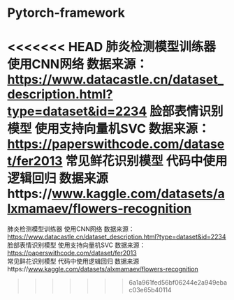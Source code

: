 # Pytorch-framework
<<<<<<< HEAD
肺炎检测模型训练器 使用CNN网络 数据来源：https://www.datacastle.cn/dataset_description.html?type=dataset&id=2234
脸部表情识别模型 使用支持向量机SVC 数据来源：https://paperswithcode.com/dataset/fer2013
常见鲜花识别模型 代码中使用逻辑回归 数据来源https://www.kaggle.com/datasets/alxmamaev/flowers-recognition
=======
肺炎检测模型训练器 使用CNN网络
数据来源：https://www.datacastle.cn/dataset_description.html?type=dataset&id=2234  
脸部表情识别模型 使用支持向量机SVC
数据来源：https://paperswithcode.com/dataset/fer2013  
常见鲜花识别模型 代码中使用逻辑回归
数据来源https://www.kaggle.com/datasets/alxmamaev/flowers-recognition
>>>>>>> 6a1a961fed56bf06244e2a949ebac03e65b40114
